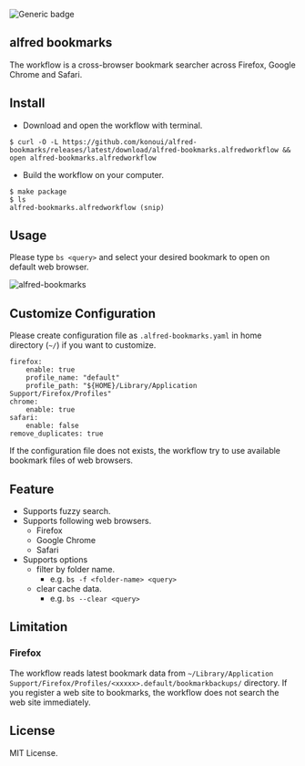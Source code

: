 ![Generic badge](https://github.com/konoui/alfred-bookmarks/workflows/test/badge.svg)

## alfred bookmarks

The workflow is a cross-browser bookmark searcher across Firefox, Google Chrome and Safari.

## Install

- Download and open the workflow with terminal.

```
$ curl -O -L https://github.com/konoui/alfred-bookmarks/releases/latest/download/alfred-bookmarks.alfredworkflow && open alfred-bookmarks.alfredworkflow
```

- Build the workflow on your computer.

```
$ make package
$ ls
alfred-bookmarks.alfredworkflow (snip)
```

## Usage

Please type `bs <query>` and select your desired bookmark to open on default web browser.

![alfred-bookmarks](./alfred-bookmarks.gif)

## Customize Configuration

Please create configuration file as `.alfred-bookmarks.yaml` in home directory (`~/`) if you want to customize.

```
firefox:
    enable: true
    profile_name: "default"
    profile_path: "${HOME}/Library/Application Support/Firefox/Profiles"
chrome:
    enable: true
safari:
    enable: false
remove_duplicates: true
```

If the configuration file does not exists, the workflow try to use available bookmark files of web browsers.

## Feature

- Supports fuzzy search.
- Supports following web browsers.
  - Firefox
  - Google Chrome
  - Safari
- Supports options
  - filter by folder name.
    - e.g. `bs -f <folder-name> <query>`
  - clear cache data.
    - e.g. `bs --clear <query>`

## Limitation

### Firefox

The workflow reads latest bookmark data from `~/Library/Application Support/Firefox/Profiles/<xxxxx>.default/bookmarkbackups/` directory.
If you register a web site to bookmarks, the workflow does not search the web site immediately.

## License

MIT License.
